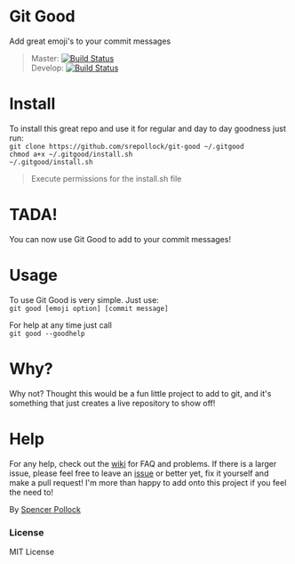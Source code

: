 # Git Good
Add great emoji's to your commit messages  
> Master: [![Build Status](https://travis-ci.org/srepollock/git-good.svg?branch=master)](https://travis-ci.org/srepollock/git-good)  
> Develop: [![Build Status](https://travis-ci.org/srepollock/git-good.svg?branch=develop)](https://travis-ci.org/srepollock/git-good)


# Install
To install this great repo and use it for regular and day to day goodness just run:  
`git clone https://github.com/srepollock/git-good ~/.gitgood`  
`chmod a+x ~/.gitgood/install.sh`  
`~/.gitgood/install.sh`  
> Execute permissions for the install.sh file

# TADA!
You can now use Git Good to add to your commit messages!

# Usage
To use Git Good is very simple. Just use:  
`git good [emoji option] [commit message]`  
    
For help at any time just call  
`git good --goodhelp`  

# Why?
Why not? Thought this would be a fun little project to add to git, and it's something that just creates a live repository to show off!

# Help
For any help, check out the [wiki](https://github.com/srepollock/git-good/wiki) for FAQ and problems.
If there is a larger issue, please feel free to leave an [issue](https://github.com/srepollock/git-good/issues) or better yet, fix it yourself and make a pull request! I'm more than happy to add onto this project if you feel the need to!

By [Spencer Pollock](http://spollock.ca)

### License
MIT License

